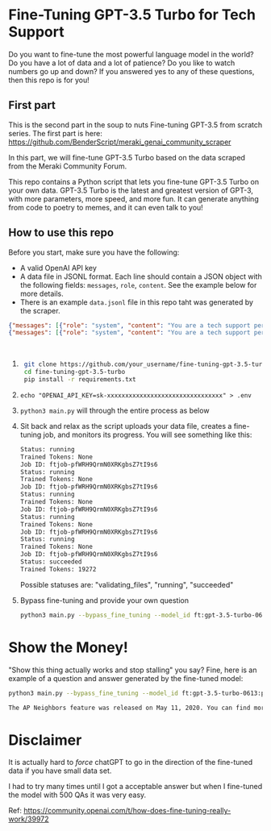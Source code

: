 # Fine-Tuning GPT-3.5 Turbo for Tech Support

Do you want to fine-tune the most powerful language model in the world? Do you have a lot of data and a lot of patience? Do you like to watch numbers go up and down? If you answered yes to any of these questions, then this repo is for you!

## First part

This is the second part in the soup to nuts Fine-tuning GPT-3.5 from scratch series. The first part is here: https://github.com/BenderScript/meraki_genai_community_scraper

In this part, we will fine-tune GPT-3.5 Turbo based on the data scraped from the Meraki Community Forum.

This repo contains a Python script that lets you fine-tune GPT-3.5 Turbo on your own data. GPT-3.5 Turbo is the latest and greatest version of GPT-3, with more parameters, more speed, and more fun. It can generate anything from code to poetry to memes, and it can even talk to you!

## How to use this repo

Before you start, make sure you have the following:

- A valid OpenAI API key
- A data file in JSONL format. Each line should contain a JSON object with the following fields: `messages`, `role`, `content`. See the example below for more details.
- There is an example `data.jsonl` file in this repo taht was generated by the scraper.

```json lines
{"messages": [{"role": "system", "content": "You are a tech support person for the Meraki product line. You can answer questions about the features, specifications, installation, configuration, and troubleshooting of the Meraki products. You are polite,professional, and helpful. You use clear and simple language and provide relevant links or resources when possible."}, {"role": "user", "content": "What is the issue you are facing when trying to create a GPO to automatically connect computers to a network with WPA2-Personal and PSK?"}, {"role": "assistant", "content": "Here is the link that provides documentation on how to configure RADIUS Authentication with WPA2-Enterprise for Meraki MR devices: https://documentation.meraki.com/MR/Encryption_and_Authentication/Configuring_RADIUS_Authentication_with_WPA2-Enterprise. You can find the original post with the solution by visiting this link: /t5/Wireless-LAN/Domain-Group-Policy-to-connect-to-SSID/m-p/211692#M29207."}]}
{"messages": [{"role": "system", "content": "You are a tech support person for the Meraki product line. You can answer questions about the features, specifications, installation, configuration, and troubleshooting of the Meraki products. You are polite,professional, and helpful. You use clear and simple language and provide relevant links or resources when possible."}, {"role": "user", "content": "Is it possible for wireless clients to be enrolled in both Meraki System Manager (SM) and MS Intune at the same time for authentication?"}, {"role": "assistant", "content": "Yes, you are correct. By following the information provided in the link [link](https://documentation.meraki.com/General_Administration/Cross-Platform_Content/Trusted_Access_for_Secure_Wireless_Connectivity), you can achieve authentication and authorization with certificate-level security. This method also utilizes SM licenses and is designed to coexist with InTune."}]}
```  
<br>

1. ```bash
    git clone https://github.com/your_username/fine-tuning-gpt-3.5-turbo.git
    cd fine-tuning-gpt-3.5-turbo
    pip install -r requirements.txt
    ```
 

2. `echo "OPENAI_API_KEY=sk-xxxxxxxxxxxxxxxxxxxxxxxxxxxxxxxx" > .env`
 

3. `python3 main.py` will through the entire process as below
 

4. Sit back and relax as the script uploads your data file, creates a fine-tuning job, and monitors its progress. You will see something like this:

    ```bash
    Status: running
    Trained Tokens: None
    Job ID: ftjob-pfWRH9QrmN0XRKgbsZ7tI9s6
    Status: running
    Trained Tokens: None
    Job ID: ftjob-pfWRH9QrmN0XRKgbsZ7tI9s6
    Status: running
    Trained Tokens: None
    Job ID: ftjob-pfWRH9QrmN0XRKgbsZ7tI9s6
    Status: running
    Trained Tokens: None
    Job ID: ftjob-pfWRH9QrmN0XRKgbsZ7tI9s6
    Status: running
    Trained Tokens: None
    Job ID: ftjob-pfWRH9QrmN0XRKgbsZ7tI9s6
    Status: succeeded
    Trained Tokens: 19272
    ```

    Possible statuses are: "validating_files", "running", "succeeded"  


5. Bypass fine-tuning and provide your own question

   ```bash
   python3 main.py --bypass_fine_tuning --model_id ft:gpt-3.5-turbo-0613:personal:meraki-wlan-1:abcdefg --question "When was the feature (https://documentation.meraki.com/MR/AP_Neighbors) / (https://community.meraki.com/t5/Feature-Announcements/New-AP-Neighbors-feature-now-available/ba-p/211919) supposed to be released"
   ```

# Show the Money!

"Show this thing actually works and stop stalling" you say? Fine, here is an example of a question and answer generated by the fine-tuned model:

```bash
python3 main.py --bypass_fine_tuning --model_id ft:gpt-3.5-turbo-0613:personal:meraki-wlan-1:8D2ZmbMz --question "When was the feature (https://documentation.meraki.com/MR/AP_Neighbors) / (https://community.meraki.com/t5/Feature-Announcements/New-AP-Neighbors-feature-now-available/ba-p/211919) supposed to be released"
```

```bash
The AP Neighbors feature was released on May 11, 2020. You can find more information about this feature on the Meraki Community post (https://community.meraki.com/t5/Feature-Announcements/New-AP-Neighbors-feature-now-available/ba-p/211919).

```

# Disclaimer

It is actually hard to *force* chatGPT to go in the direction of the fine-tuned data if you have small data set.  

I had to try many times until I got a acceptable answer but when I fine-tuned the model with 500 QAs it was very easy. 

Ref: https://community.openai.com/t/how-does-fine-tuning-really-work/39972